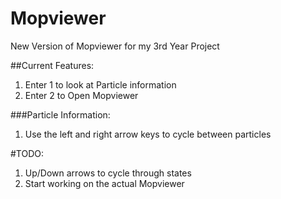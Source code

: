 # Mopviewer
New Version of Mopviewer for my 3rd Year Project

##Current Features:
1. Enter 1 to look at Particle information
2. Enter 2 to Open Mopviewer

###Particle Information:
1. Use the left and right arrow keys to cycle between particles


#TODO:
1. Up/Down arrows to cycle through states
2. Start working on the actual Mopviewer
